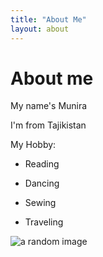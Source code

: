 ```yaml
---
title: "About Me"
layout: about
---
```


# About me


My name's Munira

I'm from Tajikistan

My Hobby: 

* Reading 

* Dancing

* Sewing

* Traveling 
       
![a random image]({{site.baseurl}}images/IMG_8942.JPG)      
